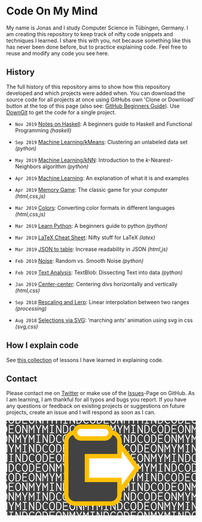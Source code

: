 # Code On My Mind

My name is Jonas and I study Computer Science in Tübingen, Germany. I am creating this repository to keep track of nifty code snippets and techniques I learned. I share this with you, not because something like this has never been done before, but to practice explaining code. Feel free to reuse and modify any code you see here.

## History

The full history of this repository aims to show how this repository developed and which projects were added when. You can download the source code for all projects at once using GitHubs own 'Clone or Download' button at the top of this page (also see: [GitHub Beginners Guide](https://education.github.com/git-cheat-sheet-education.pdf)). Use [DownGit](https://minhaskamal.github.io/DownGit/#/home) to get the code for a single project.

- `Nov 2019` [Notes on Haskell](./projects/haskell-notes): A beginners guide to Haskell and Functional Programming _(haskell)_

- `Sep 2019` [Machine Learning/kMeans](./projects/machine-learning/kmeans): Clustering an unlabeled data set _(python)_

- `May 2019` [Machine Learning/kNN](./projects/machine-learning/knn): Introduction to the *k*-Nearest-Neighbors algorithm _(python)_

- `Apr 2019` [Machine Learning](./projects/machine-learning): An explanation of what it is and examples

- `Apr 2019` [Memory Game](./projects/memory-game): The classic game for your computer _(html,css,js)_

- `Mar 2019` [Colors](./projects/colors): Converting color formats in different languages _(html,css,js)_

- `Mar 2019` [Learn Python](./projects/learn-python): A beginners guide to python _(python)_

- `Mar 2019` [LaTeX Cheat Sheet](./projects/latex-cheat-sheet): Nifty stuff for LaTeX _(latex)_

- `Mar 2019` [JSON to table](./projects/json-to-table): Increase readability in JSON _(html,js)_

- `Feb 2019` [Noise](./projects/noise): Random vs. Smooth Noise _(python)_

- `Feb 2019` [Text Analysis](./projects/text-analysis): TextBlob: Dissecting Text into data _(python)_

- `Jan 2019` [Center-center](./projects/center-center): Centering divs horizontally and vertically _(html,css)_

- `Sep 2018` [Rescaling and Lerp](./projects/rescaling-and-lerp): Linear interpolation between two ranges _(processing)_

- `Aug 2018` [Selections via SVG](./projects/svg-selection): ‘marching ants’ animation using svg in css _(svg,css)_

## How I explain code

See [this collection](./how-i-explain-code.md) of lessons I have learned in explaining code.

## Contact

Please contact me on [Twitter](https://twitter.com/Code_On_My_Mind) or make use of the [Issues](https://github.com/JonasKoenig/CodeOnMyMind/issues)-Page on GitHub. As I am learning, I am thankful for all typos and bugs you report. If you have any questions or feedback on existing projects or suggestions on future projects, create an issue and I will respond as soon as I can.

![Code On My Mind Banner](media/CodeOnMyMind_Banner.png)
